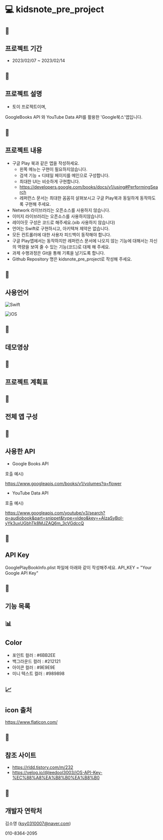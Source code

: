 
# :computer: kidsnote_pre_project


## :closed_book:
## 프로젝트 기간
* 2023/02/07 ~ 2023/02/14


## :orange_book:
## 프로젝트 설명
- 토이 프로젝트이며,


GoogleBooks API 와 YouTube Data API를 활용한 'Google북스'앱입니다.


## :ledger:
## 프로젝트 내용
* 구글 Play 북과 같은 앱을 작성하세요.
	- 왼쪽 메뉴는 구현이 필요하지않습니다.
    - 검색 기능 + 디테일 페이지를 메인으로 구성합니다.
    - 최대한 UI는 비슷하게 구현합니다.
    - https://developers.google.com/books/docs/v1/using#PerformingSearch
    - 레퍼런스 문서는 최대한 꼼꼼히 살펴보시고 구글 Play북과 동일하게 동작하도록 구현해 주세요.
* Network 라이브러리는 오픈소스를 사용하지 않습니다.
* 이미지 라이브러리는 오픈소스를 사용하지않습니다.
* 레이아웃 구성은 코드로 해주세요.(xib 사용하지 않습니다)
* 언어는 Swift로 구현하시고, 아키텍쳐 제약은 없습니다.
* 모든 컨트롤러에 대한 사용자 피드백이 동작해야 합니다.
* 구글 Play앱에서는 동작하지만 레퍼런스 문서에 나오지 않는 기능에 대해서는 자신의 역량을 보여 줄 수 있는 기능(코드)로 대체 해 주세요.
* 과제 수행과정은 Git을 통해 기록을 남기도록 합니다.
* Github Repository 명은 kidsnote_pre_project로 작성해 주세요.


## :green_book:
## 사용언어
![Swift](https://img.shields.io/badge/swift-F54A2A?style=for-the-badge&logo=swift&logoColor=white)


![iOS](https://img.shields.io/badge/iOS-000000?style=for-the-badge&logo=ios&logoColor=white)

## :blue_book:
## 데모영상


## :notebook:
## 프로젝트 계획표


## :notebook_with_decorative_cover:
## 전체 앱 구성


## :open_file_folder:
## 사용한 API
- Google Books API

호출 예시) 


https://www.googleapis.com/books/v1/volumes?q=flower


- YouTube Data API 

호출 예시) 


https://www.googleapis.com/youtube/v3/search?q=audiobook&part=snippet&type=video&key=+AIzaSyBoI-yYk3uxUGbhTk8MJZAQ6m_3cVGdccQ


## :key:
## API Key
GooglePlayBookInfo.plist 파일에 아래와 같이 작성해주세요.
    API_KEY = "Your Google API Key"


## :file_folder:
## 기능 목록

## :bar_chart:
## Color
- 포인트 컬러 : #6BB2EE
- 백그라운드 컬러 : #212121
- 아이콘 컬러 : #9E9E9E
- 미니 텍스트 컬러 : #989898


## :chart_with_upwards_trend:
## icon 출처
https://www.flaticon.com/


## :page_facing_up:
## 참조 사이트
- https://rldd.tistory.com/m/232
- https://velog.io/@leedool3003/iOS-API-Key-%EC%88%A8%EA%B8%B0%EA%B8%B0

<!-- 
## :email:
## 과제 하면서 배운점/느낀점 -->

## :high_brightness:
## 개발자 연락처
김소영 (ksy0310007@naver.com)


010-8364-2095

